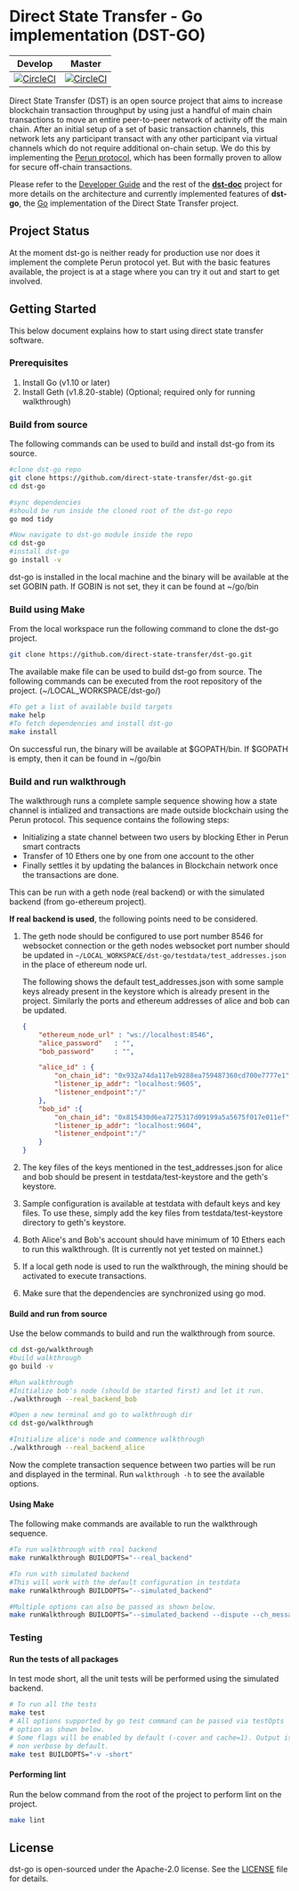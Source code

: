 # Direct State Transfer - Go implementation (DST-GO)

| Develop | Master |
| :----: | :-----: |
| [![CircleCI](https://circleci.com/gh/direct-state-transfer/dst-go/tree/develop.svg?style=shield)](https://circleci.com/gh/direct-state-transfer/dst-go/tree/develop) | [![CircleCI](https://circleci.com/gh/direct-state-transfer/dst-go/tree/master.svg?style=shield)](https://circleci.com/gh/direct-state-transfer/dst-go/tree/master) |

Direct State Transfer (DST) is an open source project that aims to
increase blockchain transaction throughput by using just a handful of
main chain transactions to move an entire peer-to-peer network of
activity off the main chain.  After an initial setup of a set of basic
transaction channels, this network lets any participant transact with
any other participant via virtual channels which do not require
additional on-chain setup.  We do this by implementing the [Perun
protocol](https://perun.network/), which has been formally proven to
allow for secure off-chain transactions.

Please refer to the [Developer
Guide](https://github.com/direct-state-transfer/dst-doc/blob/master/source/developer_guide.rst)
and the rest of the
**[dst-doc](https://github.com/direct-state-transfer/dst-doc)** project
for more details on the architecture and currently implemented features
of **dst-go**, the [Go](https://golang.org/) implementation of the
Direct State Transfer project.

## Project Status

At the moment dst-go is neither ready for production use nor does it
implement the complete Perun protocol yet. But with the basic features
available, the project is at a stage where you can try it out and start
to get involved.

## Getting Started

This below document explains how to start using direct state transfer software.

### Prerequisites

1. Install Go (v1.10 or later)
2. Install Geth (v1.8.20-stable) (Optional; required only for running walkthrough)

### Build from source

The following commands can be used to build and install dst-go from its source.

```bash
#clone dst-go repo
git clone https://github.com/direct-state-transfer/dst-go.git
cd dst-go

#sync dependencies
#should be run inside the cloned root of the dst-go repo
go mod tidy

#Now navigate to dst-go module inside the repo
cd dst-go
#install dst-go
go install -v
```

dst-go is installed in the local machine and the binary will be available at the set GOBIN path.
If GOBIN is not set, they it can be found at ~/go/bin

### Build using Make

From the local workspace run the following command to clone the dst-go project.

```bash
git clone https://github.com/direct-state-transfer/dst-go.git
```

The available make file can be used to build dst-go from source.
The following commands can be executed from the root repository of the project.
(~/LOCAL_WORKSPACE/dst-go/)

```bash
#To get a list of available build targets
make help
#To fetch dependencies and install dst-go
make install
```

On successful run, the binary will be available at $GOPATH/bin. If $GOPATH is empty, then it can be found in ~/go/bin

### Build and run walkthrough

The walkthrough runs a complete sample sequence showing how a state channel is intialized and transactions are made outside blockchain using the Perun protocol.
This sequence contains the following steps:

* Initializing a state channel between two users by blocking Ether in Perun smart contracts
* Transfer of 10 Ethers one by one from one account to the other
* Finally settles it by updating the balances in Blockchain network once the transactions are done.

This can be run with a geth node (real backend) or with the simulated backend (from go-ethereum project).

**If real backend is used**, the following points need to be considered.

1. The geth node should be configured to use port number 8546 for
   websocket connection or the geth nodes websocket port number should
   be updated in `~/LOCAL_WORKSPACE/dst-go/testdata/test_addresses.json`
   in the place of ethereum node url.

    The following shows the default test_addresses.json with some sample keys already present in the keystore which is already present in the project. Similarly the ports and ethereum addresses of alice and bob can be updated.

    ```json
    {
        "ethereum_node_url" : "ws://localhost:8546",
        "alice_password"   : "",
        "bob_password"     : "",

        "alice_id" : {
            "on_chain_id": "0x932a74da117eb9288ea759487360cd700e7777e1",
            "listener_ip_addr": "localhost:9605",
            "listener_endpoint":"/"
        },
        "bob_id" :{
            "on_chain_id": "0x815430d6ea7275317d09199a5a5675f017e011ef",
            "listener_ip_addr": "localhost:9604",
            "listener_endpoint":"/"
        }
    }
    ```

2. The key files of the keys mentioned in the test_addresses.json for alice and bob should be present in testdata/test-keystore and the geth's keystore.
3. Sample configuration is available at testdata with default keys and key files. To use these, simply add the key files from testdata/test-keystore directory to geth's keystore.
4. Both Alice's and Bob's account should have minimum of 10 Ethers each to run this walkthrough. (It is currently not yet tested on mainnet.)
5. If a local geth node is used to run the walkthrough, the mining should be activated to execute transactions.
6. Make sure that the dependencies are synchronized using go mod.

#### Build and run from source

Use the below commands to build and run the walkthrough from source.

```bash
cd dst-go/walkthrough
#build walkthrough
go build -v

#Run walkthrough
#Initialize bob's node (should be started first) and let it run.
./walkthrough --real_backend_bob

#Open a new terminal and go to walkthrough dir
cd dst-go/walkthrough

#Initialize alice's node and commence walkthrough
./walkthrough --real_backend_alice
```

Now the complete transaction sequence between two parties will be run and displayed in the terminal. Run `walkthrough -h` to see the available options.

#### Using Make

The following make commands are available to run the walkthrough sequence.

```bash
#To run walkthrough with real backend
make runWalkthrough BUILDOPTS="--real_backend"

#To run with simulated backend
#This will work with the default configuration in testdata
make runWalkthrough BUILDOPTS="--simulated_backend"

#Multiple options can also be passed as shown below.
make runWalkthrough BUILDOPTS="--simulated_backend --dispute --ch_message_print"
```

### Testing

#### Run the tests of all packages

In test mode short, all the unit tests will be performed using the simulated backend.

```bash
# To run all the tests
make test
# All options supported by go test command can be passed via testOpts
# option as shown below.
# Some flags will be enabled by default (-cover and cache=1). Output is
# non verbose by default.
make test BUILDOPTS="-v -short"
```

#### Performing lint

Run the below command from the root of the project to perform lint on the project.

```bash
make lint
```

## License

dst-go is open-sourced under the Apache-2.0 license. See the
[LICENSE](LICENSE) file for details.
